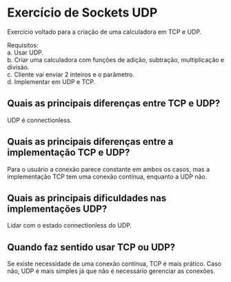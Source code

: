 # Exercício de Sockets UDP
  
Exercício voltado para a criação de uma calculadora em TCP e UDP.  

Requisitos:  
a. Usar UDP.  
b. Criar uma calculadora com funções de adição, subtração, multiplicação e divisão.  
c. Cliente vai enviar 2 inteiros e o parâmetro.  
d. Implementar em UDP e TCP.

## Quais as principais diferenças entre TCP e UDP?  
UDP é connectionless.  

## Quais as principais diferenças entre a implementação TCP e UDP?  
Para o usuário a conexão parece constante em ambos os casos, mas a implementação TCP tem uma conexão contínua, enquanto a UDP não.  

## Quais as principais dificuldades nas implementações UDP?  
Lidar com o estado connectionless do UDP.    

## Quando faz sentido usar TCP ou UDP? 
Se existe necessidade de uma conexão contínua, TCP é mais prático. Caso não, UDP é mais simples já que não é necessário gerenciar as conexões.
